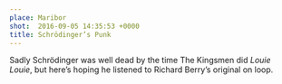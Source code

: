 ```yaml
---
place: Maribor
shot:  2016-09-05 14:35:53 +0000
title: Schrödinger’s Punk
---
```


Sadly Schrödinger was well dead by the time The Kingsmen did _Louie Louie_, but here’s hoping he listened to Richard Berry’s original on loop.
